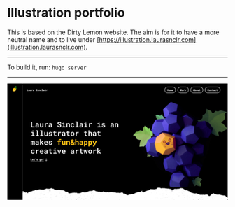 # Illustration portfolio

This is based on the Dirty Lemon website. The aim is for it to have a more neutral name and to live under [https://illustration.laurasnclr.com](illustration.laurasnclr.com).

---

To build it, run:
`hugo server`

---

![Screenshot](screenshot.jpg)
